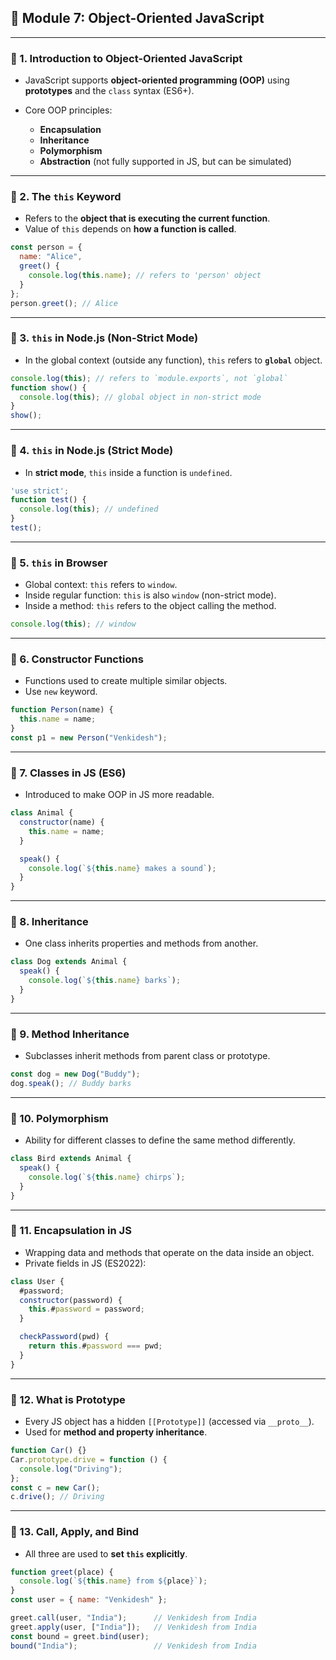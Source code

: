 
## 🧠 **Module 7: Object-Oriented JavaScript**

---

### 🔹 1. **Introduction to Object-Oriented JavaScript**

* JavaScript supports **object-oriented programming (OOP)** using **prototypes** and the `class` syntax (ES6+).
* Core OOP principles:

  * **Encapsulation**
  * **Inheritance**
  * **Polymorphism**
  * **Abstraction** (not fully supported in JS, but can be simulated)

---

### 🔹 2. **The `this` Keyword**

* Refers to the **object that is executing the current function**.
* Value of `this` depends on **how a function is called**.

```js
const person = {
  name: "Alice",
  greet() {
    console.log(this.name); // refers to 'person' object
  }
};
person.greet(); // Alice
```

---

### 🔹 3. **`this` in Node.js (Non-Strict Mode)**

* In the global context (outside any function), `this` refers to **`global`** object.

```js
console.log(this); // refers to `module.exports`, not `global`
function show() {
  console.log(this); // global object in non-strict mode
}
show();
```

---

### 🔹 4. **`this` in Node.js (Strict Mode)**

* In **strict mode**, `this` inside a function is `undefined`.

```js
'use strict';
function test() {
  console.log(this); // undefined
}
test();
```

---

### 🔹 5. **`this` in Browser**

* Global context: `this` refers to `window`.
* Inside regular function: `this` is also `window` (non-strict mode).
* Inside a method: `this` refers to the object calling the method.

```js
console.log(this); // window
```

---

### 🔹 6. **Constructor Functions**

* Functions used to create multiple similar objects.
* Use `new` keyword.

```js
function Person(name) {
  this.name = name;
}
const p1 = new Person("Venkidesh");
```

---

### 🔹 7. **Classes in JS (ES6)**

* Introduced to make OOP in JS more readable.

```js
class Animal {
  constructor(name) {
    this.name = name;
  }

  speak() {
    console.log(`${this.name} makes a sound`);
  }
}
```

---

### 🔹 8. **Inheritance**

* One class inherits properties and methods from another.

```js
class Dog extends Animal {
  speak() {
    console.log(`${this.name} barks`);
  }
}
```

---

### 🔹 9. **Method Inheritance**

* Subclasses inherit methods from parent class or prototype.

```js
const dog = new Dog("Buddy");
dog.speak(); // Buddy barks
```

---

### 🔹 10. **Polymorphism**

* Ability for different classes to define the same method differently.

```js
class Bird extends Animal {
  speak() {
    console.log(`${this.name} chirps`);
  }
}
```

---

### 🔹 11. **Encapsulation in JS**

* Wrapping data and methods that operate on the data inside an object.
* Private fields in JS (ES2022):

```js
class User {
  #password;
  constructor(password) {
    this.#password = password;
  }

  checkPassword(pwd) {
    return this.#password === pwd;
  }
}
```

---

### 🔹 12. **What is Prototype**

* Every JS object has a hidden `[[Prototype]]` (accessed via `__proto__`).
* Used for **method and property inheritance**.

```js
function Car() {}
Car.prototype.drive = function () {
  console.log("Driving");
};
const c = new Car();
c.drive(); // Driving
```

---

### 🔹 13. **Call, Apply, and Bind**

* All three are used to **set `this` explicitly**.

```js
function greet(place) {
  console.log(`${this.name} from ${place}`);
}
const user = { name: "Venkidesh" };

greet.call(user, "India");      // Venkidesh from India
greet.apply(user, ["India"]);   // Venkidesh from India
const bound = greet.bind(user);
bound("India");                 // Venkidesh from India
```